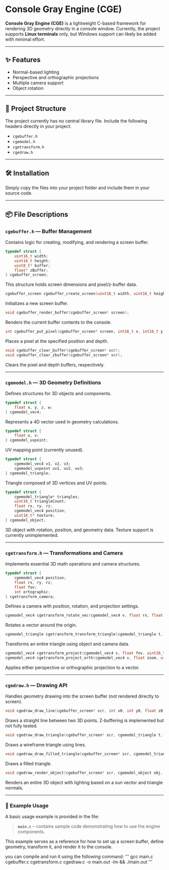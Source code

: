 # Console Gray Engine (CGE)

**Console Gray Engine (CGE)** is a lightweight C-based framework for rendering 3D geometry directly in a console window.
Currently, the project supports **Linux terminals** only, but Windows support can likely be added with minimal effort.

---

## ✨ Features

* Normal-based lighting
* Perspective and orthographic projections
* Multiple camera support
* Object rotation

---

## 📁 Project Structure

The project currently has no central library file. Include the following headers directly in your project:

* `cgebuffer.h`
* `cgemodel.h`
* `cgetransform.h`
* `cgedraw.h`

---

## 🛠 Installation

Simply copy the files into your project folder and include them in your source code.

---

## 📦 File Descriptions

### `cgebuffer.h` — Buffer Management

Contains logic for creating, modifying, and rendering a screen buffer.

```c
typedef struct {
    uint16_t width;
    uint16_t height;
    uint8_t* buffer;
    float* zBuffer;
} cgebuffer_screen;
```

This structure holds screen dimensions and pixel/z-buffer data.

```c
cgebuffer_screen cgebuffer_create_screen(uint16_t width, uint16_t height);
```

Initializes a new screen buffer.

```c
void cgebuffer_render_buffer(cgebuffer_screen* screen);
```

Renders the current buffer contents to the console.

```c
int cgebuffer_put_pixel(cgebuffer_screen* screen, int16_t x, int16_t y, float depth, uint8_t value);
```

Places a pixel at the specified position and depth.

```c
void cgebuffer_clear_buffer(cgebuffer_screen* scr);
void cgebuffer_clear_zbuffer(cgebuffer_screen* scr);
```

Clears the pixel and depth buffers, respectively.

---

### `cgemodel.h` — 3D Geometry Definitions

Defines structures for 3D objects and components.

```c
typedef struct {
    float x, y, z, w;
} cgemodel_vec4;
```

Represents a 4D vector used in geometry calculations.

```c
typedef struct {
    float u, v;
} cgemodel_uvpoint;
```

UV mapping point (currently unused).

```c
typedef struct {
    cgemodel_vec4 v1, v2, v3;
    cgemodel_uvpoint uv1, uv2, uv3;
} cgemodel_triangle;
```

Triangle composed of 3D vertices and UV points.

```c
typedef struct {
    cgemodel_triangle* triangles;
    uint16_t triangleCount;
    float rx, ry, rz;
    cgemodel_vec4 position;
    uint16_t* texture;
} cgemodel_object;
```

3D object with rotation, position, and geometry data. Texture support is currently unimplemented.

---

### `cgetransform.h` — Transformations and Camera

Implements essential 3D math operations and camera structures.

```c
typedef struct {
    cgemodel_vec4 position;
    float rx, ry, rz;
    float fov;
    int ortographic;
} cgetransform_camera;
```

Defines a camera with position, rotation, and projection settings.

```c
cgemodel_vec4 cgetransform_rotate_vec(cgemodel_vec4 v, float rx, float ry, float rz);
```

Rotates a vector around the origin.

```c
cgemodel_triangle cgetransform_transform_triangle(cgemodel_triangle t, cgemodel_vec4 obj_pos, float rx, float ry, float rz, cgetransform_camera cam, cgebuffer_screen* scr);
```

Transforms an entire triangle using object and camera data.

```c
cgemodel_vec4 cgetransform_project(cgemodel_vec4 v, float fov, uint16_t width, uint16_t height);
cgemodel_vec4 cgetransform_project_orth(cgemodel_vec4 v, float zoom, uint16_t width, uint16_t height);
```

Applies either perspective or orthographic projection to a vector.

---

### `cgedraw.h` — Drawing API

Handles geometry drawing into the screen buffer (not rendered directly to screen).

```c
void cgedraw_draw_line(cgebuffer_screen* scr, int x0, int y0, float z0, int x1, int y1, float z1, uint8_t value);
```

Draws a straight line between two 3D points. Z-buffering is implemented but not fully tested.

```c
void cgedraw_draw_triangle(cgebuffer_screen* scr, cgemodel_triangle t, uint8_t brightness);
```

Draws a wireframe triangle using lines.

```c
void cgedraw_draw_filled_triangle(cgebuffer_screen* scr, cgemodel_triangle t, uint8_t brightness);
```

Draws a filled triangle.

```c
void cgedraw_render_object(cgebuffer_screen* scr, cgemodel_object obj, cgetransform_camera cam, uint8_t base_brightness, cgemodel_vec4 sun);
```

Renders an entire 3D object with lighting based on a sun vector and triangle normals.

---

### 🧪 Example Usage

A basic usage example is provided in the file:

> **`main.c`** – contains sample code demonstrating how to use the engine components.

This example serves as a reference for how to set up a screen buffer, define geometry, transform it, and render it to the console.

you can compile and run it using the following command:
'''
gcc main.c cgebuffer.c cgetransform.c cgedraw.c -o main.out -lm && ./main.out
'''




